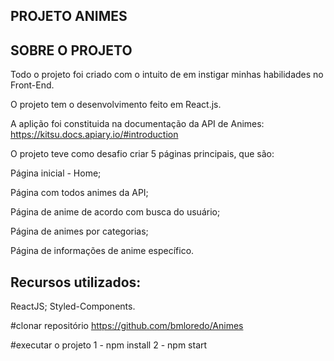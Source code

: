 ## PROJETO ANIMES
## SOBRE O PROJETO

Todo o projeto foi criado com o intuito de em instigar minhas habilidades no Front-End.

O projeto tem o desenvolvimento feito em React.js. 

A aplição foi constituida na documentação da API de Animes: https://kitsu.docs.apiary.io/#introduction

O projeto teve como desafio criar 5 páginas principais, que são:

Página inicial - Home;

Página com todos animes da API;

Página de anime de acordo com busca do usuário;

Página de animes por categorias;

Página de informações de anime específico.

## Recursos utilizados:
ReactJS;
Styled-Components.

#clonar repositório
https://github.com/bmloredo/Animes


#executar o projeto
1 - npm install
2 - npm start